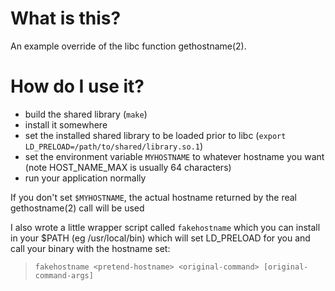 What is this?
=============

An example override of the libc function gethostname(2).

How do I use it?
================

* build the shared library (`make`)
* install it somewhere
* set the installed shared library to be loaded prior to libc
  (`export LD_PRELOAD=/path/to/shared/library.so.1`)
* set the environment variable `MYHOSTNAME` to whatever hostname
  you want (note HOST\_NAME\_MAX is usually 64 characters)
* run your application normally

If you don't set `$MYHOSTNAME`, the actual hostname returned by the 
real gethostname(2) call will be used

I also wrote a little wrapper script called `fakehostname` which you can 
install in your $PATH (eg /usr/local/bin) which will set LD_PRELOAD for you
and call your binary with the hostname set:

> `fakehostname <pretend-hostname> <original-command> [original-command-args]`
